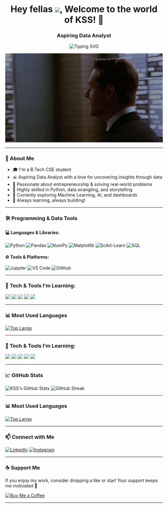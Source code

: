 <h1 align="center">Hey fellas <img src="https://media.giphy.com/media/hvRJCLFzcasrR4ia7z/giphy.gif" width="30px">, Welcome to the world of KSS! 🚀</h1>

<h3 align="center">Aspiring Data Analyst</h3>

<p align="center">
  <img src="https://readme-typing-svg.demolab.com?font=Fira+Code&weight=500&size=24&pause=1000&color=13F700&center=true&vCenter=true&width=435&lines=Data+is+the+new+oil;Code+is+my+craft;Insights+drive+impact" alt="Typing SVG" />
</p>

<p align="center">
  <img src="https://github.com/KartikeySinghSingraur/KartikeySinghSingraur/blob/main/giphy.gif" alt="banner" width="700"/>
</p>

---

### 🚀 About Me

- 🎓 I'm a B.Tech CSE student  
- 📊 Aspiring Data Analyst with a love for uncovering insights through data  
- 🧠 Passionate about entrepreneurship & solving real-world problems  
- 🐍 Highly skilled in Python, data wrangling, and storytelling  
- 🧪 Currently exploring Machine Learning, AI, and dashboards  
- 🌱 Always learning, always building!





---

### 🛠️ Programming & Data Tools

#### 💻 Languages & Libraries:

![Python](https://img.shields.io/badge/Python-3670A0?style=for-the-badge&logo=python&logoColor=white)
![Pandas](https://img.shields.io/badge/Pandas-150458?style=for-the-badge&logo=pandas)
![NumPy](https://img.shields.io/badge/Numpy-013243?style=for-the-badge&logo=numpy)
![Matplotlib](https://img.shields.io/badge/Matplotlib-11557c?style=for-the-badge&logo=plotly)
![Scikit-Learn](https://img.shields.io/badge/Scikit--Learn-F7931E?style=for-the-badge&logo=scikit-learn&logoColor=white)
![SQL](https://img.shields.io/badge/SQL-4479A1?style=for-the-badge&logo=postgresql&logoColor=white)

#### ⚙️ Tools & Platforms:

![Jupyter](https://img.shields.io/badge/Jupyter-F37626?style=for-the-badge&logo=jupyter&logoColor=white)
![VS Code](https://img.shields.io/badge/VS%20Code-007ACC?style=for-the-badge&logo=visual-studio-code)
![GitHub](https://img.shields.io/badge/GitHub-181717?style=for-the-badge&logo=github)

---
### 🧰 Tech & Tools I'm Learning:

<p align="left">
  <img src="https://img.shields.io/badge/SQL-%23025E8C.svg?&style=for-the-badge&logo=postgresql&logoColor=white" />
  <img src="https://img.shields.io/badge/Tableau-E97627?style=for-the-badge&logo=tableau&logoColor=white" />
  <img src="https://img.shields.io/badge/Power%20BI-F2C811?style=for-the-badge&logo=powerbi&logoColor=black" />
  <img src="https://img.shields.io/badge/Kaggle-20BEFF?style=for-the-badge&logo=kaggle&logoColor=white" />
  <img src="https://img.shields.io/badge/Docker-2496ED?style=for-the-badge&logo=docker&logoColor=white" />
</p>

---

### 📊 Most Used Languages

[![Top Langs](https://github-readme-stats.vercel.app/api/top-langs/?username=yourusername&layout=compact&theme=radical)](https://github.com/yourusername)

---

### 🧰 Tech & Tools I'm Learning:

<p align="left">
  <img src="https://img.shields.io/badge/SQL-%23025E8C.svg?&style=for-the-badge&logo=postgresql&logoColor=white" />
  <img src="https://img.shields.io/badge/Tableau-E97627?style=for-the-badge&logo=tableau&logoColor=white" />
  <img src="https://img.shields.io/badge/Power%20BI-F2C811?style=for-the-badge&logo=powerbi&logoColor=black" />
  <img src="https://img.shields.io/badge/Kaggle-20BEFF?style=for-the-badge&logo=kaggle&logoColor=white" />
  <img src="https://img.shields.io/badge/Docker-2496ED?style=for-the-badge&logo=docker&logoColor=white" />
</p>

---

### 📈 GitHub Stats

![KSS's GitHub Stats](https://github-readme-stats.vercel.app/api?username=yourusername&show_icons=true&theme=tokyonight)
![GitHub Streak](https://github-readme-streak-stats.herokuapp.com/?user=yourusername&theme=tokyonight)

---

### 📊 Most Used Languages

[![Top Langs](https://github-readme-stats.vercel.app/api/top-langs/?username=yourusername&layout=compact&theme=radical)](https://github.com/yourusername)

---



### 📫 Connect with Me

[![LinkedIn](https://img.shields.io/badge/LinkedIn-blue?style=for-the-badge&logo=linkedin&logoColor=white)](www.linkedin.com/in/kartikey-singh-singraur)
[![Instagram](https://img.shields.io/badge/Instagram-E4405F?style=for-the-badge&logo=instagram&logoColor=white)](https://www.instagram.com/kartikeysinghsingraur/)

---

### ☕ Support Me

If you enjoy my work, consider dropping a like or star! Your support keeps me motivated 🚀  

[![Buy Me a Coffee](https://img.shields.io/badge/Buy%20me%20a%20coffee-FFDD00?style=for-the-badge&logo=buy-me-a-coffee&logoColor=black)](https://www.buymeacoffee.com/yourprofile)

---


